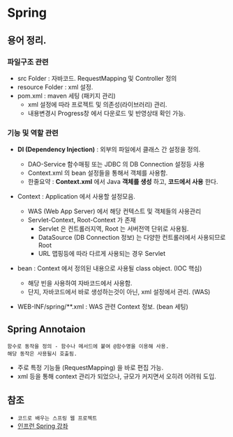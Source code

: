 # Spring


## 용어 정리.

### 파일구조 관련
- src Folder : 자바코드. RequestMapping 및 Controller 정의
- resource Folder : xml 설정. 
- pom.xml : maven 세팅 (패키지 관리)
    + xml 설정에 따라 프로젝트 및 의존성(라이브러리) 관리.
    + 내용변경시 Progress창 에서 다운로드 및 반영상태 확인 가능.

### 기능 및 역할 관련
- __DI (Dependency Injection)__ : 외부의 파일에서 클래스 간 설정을 정의.
    - DAO-Service 함수매핑 또는 JDBC 의 DB Connection 설정등 사용
    - Context.xml 의 bean 설정들을 통해서 객체를 사용함.
    - 한줄요약 : __Context.xml__ 에서 Java __객체를 생성__ 하고, __코드에서 사용__ 한다.
    
- Context : Application 에서 사용할 설정모음.
    + WAS (Web App Server) 에서 해당 컨텍스트 및 객체들의 사용관리
    + Servlet-Context, Root-Context 가 존재
        * Servlet 은 컨트롤러지역, Root 는 서버전역 단위로 사용됨.
        * DataSource (DB Connection 정보) 는 다양한 컨트롤러에서 사용되므로 Root
        * URL 맵핑등에 따라 다르게 사용되는 경우 Servlet


- bean : Context 에서 정의된 내용으로 사용될 class object. (IOC 핵심)
    + 해당 빈을 사용하여 자바코드에서 사용함.
    + 단지, 자바코드에서 바로 생성하는것이 아닌, xml 설정에서 관리. (WAS)
- WEB-INF/spring/**.xml : WAS 관련 Context 정보. (bean 세팅)





## Spring Annotaion

    함수로 동작을 정의 - 함수나 메서드에 붙여 @함수명을 이용해 사용.
    해당 동작은 사용될시 호출됨.

- 주로 특정 기능들 (RequestMapping) 을 바로 편집 가능.
- xml 등을 통해 context 관리가 되었으나, 규모가 커지면서 오히려 어려워 도입.






## 참조

- `코드로 배우는 스프링 웹 프로젝트`
- [인프런 Spring 강좌](https://www.inflearn.com/course/%EC%8A%A4%ED%94%84%EB%A7%81-%ED%94%84%EB%A0%88%EC%9E%84%EC%9B%8C%ED%81%AC_renew/#)

